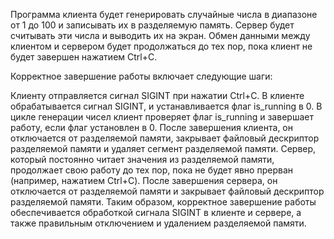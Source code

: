 Программа клиента будет генерировать случайные числа в диапазоне от 1 до 100 и записывать их в разделяемую память. Сервер будет считывать эти числа и выводить их на экран. Обмен данными между клиентом и сервером будет продолжаться до тех пор, пока клиент не будет завершен нажатием Ctrl+C.

Корректное завершение работы включает следующие шаги:

Клиенту отправляется сигнал SIGINT при нажатии Ctrl+C.
В клиенте обрабатывается сигнал SIGINT, и устанавливается флаг is_running в 0.
В цикле генерации чисел клиент проверяет флаг is_running и завершает работу, если флаг установлен в 0.
После завершения клиента, он отключается от разделяемой памяти, закрывает файловый дескриптор разделяемой памяти и удаляет сегмент разделяемой памяти.
Сервер, который постоянно читает значения из разделяемой памяти, продолжает свою работу до тех пор, пока не будет явно прерван (например, нажатием Ctrl+C).
После завершения сервера, он отключается от разделяемой памяти и закрывает файловый дескриптор разделяемой памяти.
Таким образом, корректное завершение работы обеспечивается обработкой сигнала SIGINT в клиенте и сервере, а также правильным отключением и удалением разделяемой памяти.
